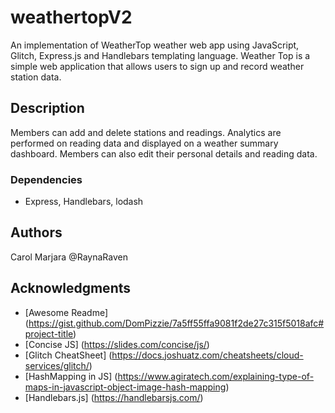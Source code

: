 # weathertopV2
An implementation of WeatherTop weather web app using JavaScript, Glitch, Express.js and Handlebars templating language.
Weather Top is a simple web application that allows users to sign up and record weather station data.

## Description

Members can add and delete stations and readings. Analytics are performed on reading data and displayed on a weather summary dashboard.
Members can also edit their personal details and reading data.

### Dependencies

* Express, Handlebars, lodash

## Authors

Carol Marjara
@RaynaRaven



## Acknowledgments

* [Awesome Readme] (https://gist.github.com/DomPizzie/7a5ff55ffa9081f2de27c315f5018afc#project-title)
* [Concise JS] (https://slides.com/concise/js/)
* [Glitch CheatSheet] (https://docs.joshuatz.com/cheatsheets/cloud-services/glitch/)
* [HashMapping in JS] (https://www.agiratech.com/explaining-type-of-maps-in-javascript-object-image-hash-mapping)
* [Handlebars.js] (https://handlebarsjs.com/)
